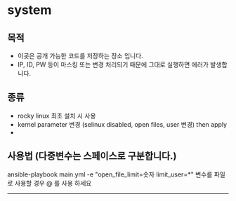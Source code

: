 # system

## 목적
* 이곳은 공개 가능한 코드를 저장하는 장소 입니다.
* IP, ID, PW 등이 마스킹 또는 변경 처리되기 때문에 그대로 실행하면 에러가 발생합니다.
## 종류
* rocky linux 최초 설치 시 사용
* kernel parameter 변경 (selinux disabled, open files, user 변경) then apply
* 

## 사용법 (다중변수는 스페이스로 구분합니다.)
ansible-playbook main.yml -e "open_file_limit=숫자 limit_user=*"
변수를 파일로 사용할 경우 @ 를 사용 하세요

<hr/>

